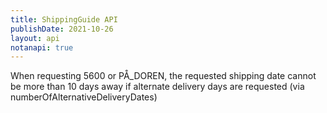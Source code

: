 ```yaml
---
title: ShippingGuide API
publishDate: 2021-10-26
layout: api
notanapi: true
---
```


When requesting 5600 or PÅ_DOREN, the requested shipping date cannot be more than 10 days away if alternate delivery
days are requested (via numberOfAlternativeDeliveryDates)
